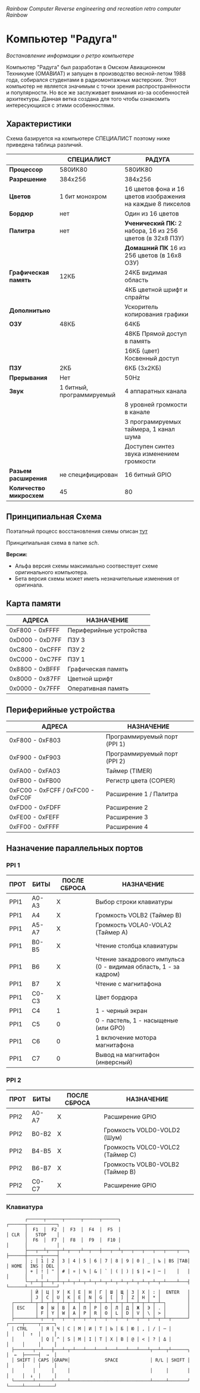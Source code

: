 _Rainbow Computer_ _Reverse engineering and recreation retro computer Rainbow_

#  Компьютер "Радуга" 
_Востановление информации о ретро компьютере_ 

Компьютер "Радуга" был разработан в Омском Авиационном Техникуме (ОМАВИАТ) и запущен в производство весной-летом 1988 года, собирался студентами в радиомонтажных мастерских. Этот компьютер не является значимым с точки зрения распространённости и популярности. Но все же заслуживает внимания из-за особенностей архитектуры. Данная ветка создана для того чтобы ознакомить интересующихся с этими особенностями.

## Характеристики

Схема базируется на компьютере СПЕЦИАЛИСТ поэтому ниже приведена таблица различий. 

|                                  | СПЕЦИАЛИСТ                         | РАДУГА                           |
|---|---|---|
| **Процессор** | 580ИК80 | 580ИК80 |
| **Разрешение** | 384x256 | 384x256 |
| **Цветов** | 1 бит монохром | 16 цветов фона и 16 цветов изображения на каждые 8 пикселов | 
| **Бордюр** | нет | Один из 16 цветов | 
| **Палитра** | нет | **Ученический ПК:** 2 набора, 16 из 256 цветов (в 32x8 ПЗУ) |
|  | | **Домашний ПК** 16 из 256 цветов (в 16x8 ОЗУ) |
| **Графическая память** | 12КБ | 24КБ видимая область |
|  |  | 4КБ цветной шрифт и спрайты |
| **Дополнитьно**      |                            | Ускоритель копирования графики |
| **ОЗУ** | 48КБ | 64КБ |
|     |      | 48КБ Прямой доступ в память  |
|     |      | 16КБ (цвет) Косвенный доступ |
| **ПЗУ** | 2КБ | 6КБ (3x2КБ) |
| **Прерывания** | Нет | 50Hz |
| **Звук** | 1 битный, программируемый | 4 аппаратных канала |
|      |                           | 8 уровней громкости в канале |
|      |                           | 3 програмируемых таймера, 1 канал шума |
|      |                           | Доступен синтез звука изменением громкости |
| **Разьем расширения**      |  не специфицирован                          | 16 битный GPIO |
| **Количество микросхем** | 45 | 80 |

## Принципиальная Схема

Поэтапный процесс восстановления схемы описан [тут](storyboard/README.md)

Принципиальная схема в папке _sch_. 

**Версии:**

- Альфа версия схемы максимально соотвествует схеме оригинального компьютера. 
- Бета версия схемы может иметь незначительные изменения от оригинала.

## Карта памяти

| АДРЕСА | НАЗНАЧЕНИЕ |
|---|---|
| 0xF800 - 0xFFFF | Периферийные устройства |
| 0xD000 - 0xD7FF | ПЗУ 3 |
| 0xC800 - 0xCFFF | ПЗУ 2 |
| 0xC000 - 0xC7FF | ПЗУ 1 |
| 0x8800 - 0xBFFF | Графическая память |
| 0x8000 - 0x87FF | Цветной шрифт |
| 0x0000 - 0x7FFF | Оперативная память |

## Периферийные устройства

| АДРЕСА | НАЗНАЧЕНИЕ |
|---|---|
| 0xF800 - 0xF803 | Программируемый порт (PPI 1) |
| 0xF900 - 0xF903 | Программируемый порт (PPI 2) |
| 0xFA00 - 0xFA03 | Таймер (TIMER) |
| 0xFB00 - 0xFB00 | Регистр цвета (COPIER) |
| 0xFC00 - 0xFCFF / 0xFC00 - 0xFC0F | Расширение 1 / Палитра |
| 0xFD00 - 0xFDFF | Расширение 2 |
| 0xFE00 - 0xFEFF | Расширение 3 |
| 0xFF00 - 0xFFFF | Расширение 4 |

## Назначение параллельных портов

### PPI 1

| ПРОТ | БИТЫ | ПОСЛЕ СБРОСА | НАЗНАЧЕНИЕ |
|---|---|---|---|
| PPI1 | A0-A3 | X | Выбор строки клавиатуры |
| PPI1 | A4 | X | Громкость VOLB2 (Таймер B) |
| PPI1 | A5-A7 | X | Громкость VOLA0-VOLA2 (Таймер A) |
| PPI1 | B0-B5 | X | Чтение столбца клавиатуры |
| PPI1 | B6 | X | Чтение закадрового импульса (0 - видимая область, 1 - за кадром) |
| PPI1 | B7 | X | Чтение с магнитафона |
| PPI1 | С0-С3 | X | Цвет бордюра |
| PPI1 | С4 | 1 | 1 - черный экран |
| PPI1 | С5 | 0 | 0 - пастель, 1 - насыщеные (или GPO) |
| PPI1 | С6 | 0 | 1  включение мотора магнитафона |
| PPI1 | С7 | 0 | Вывод на магнитафон (инверсный) |

### PPI 2

| ПРОТ | БИТЫ | ПОСЛЕ СБРОСА | НАЗНАЧЕНИЕ |
|---|---|---|---|
| PPI2 | A0-A7 | X | Расширение GPIO |
| PPI2 | B0-B2 | X | Громкость VOLD0-VOLD2 (Шум) |
| PPI2 | B4-B5 | X | Громкость VOLC0-VOLC2 (Таймер C) |
| PPI2 | B6-B7 | X | Громкость VOLB0-VOLB2 (Таймер B) |
| PPI2 | С0-С7 | X | Расширение GPIO |

### Клавиатура
```
       ┌──────┬──────┬──────┬──────┬──────┐                               ┌──────┬───────────┐
       │  F1  │  F2  │  F3  │  F4  │  F5  │                               │ CLR  │   STOP    │
       │  F6  │  F7  │  F8  │  F9  │  F10 │                               │      │           │
       ├───┬──┴┬───┬─┴─┬───┬┴──┬───┼───┬──┴┬───┬───┬───┬───┬────┬───┐     ├──────┼─────┬─────┤
       │ ; │ 1 │ 2 │ 3 │ 4 │ 5 │ 6 │ 7 │ 8 │ 9 │ 0 │ _ │ ъ │ BS │TAB│     │ HOME │ INS │ DEL │
       │ + │ ! │ " │ # │ ¤ │ % │ & │ ` │ ( │ ) │ $ │ = │ ─ │    │   │     │      │     │     │
       └─┬─┴─┬─┴─┬─┴─┬─┴─┬─┴─┬─┴─┬─┴─┬─┴─┬─┴─┬─┴─┬─┴─┬─┴─┬─┴────┴───┤     └──────┴─────┴─────┘
         │ Й │ Ц │ У │ К │ Е │ Н │ Г │ Ш │ Щ │ З │ Х │ : │  ENTER   │
         │ J │ C │ U │ K │ E │ N │ G │ [ │ ] │ Z │ H │ * │          │
  ┌──────┴─┬─┴─┬─┴─┬─┴─┬─┴─┬─┴─┬─┴─┬─┴─┬─┴─┬─┴─┬─┴─┬─┴─┬─┴─┐        │
  │ ESC    │ Ф │ Ы │ В │ А │ П │ Р │ О │ Л │ Д │ Ж │ Э │ . │        │
  │        │ F │ Y │ W │ A │ P │ R │ O │ L │ D │ V │ \ │ > │        │
  ├────────┴─┬─┴─┬─┴─┬─┴─┬─┴─┬─┴─┬─┴─┬─┴─┬─┴─┬─┴─┬─┴─┬─┴─┬─┴─┬──────┘     ┌─────┬─────┬─────┐
  │ CTRL     │ Я │ Ч │ С │ М │ И │ Т │ Ь │ Б │ Ю │ , │ / │ ─ │            │     │  ↑  │     │
  │          │ Q │ ^ │ S │ M │ I │ T │ X │ B │ @ │ < │ ? │ Δ │            │     │     │     │
  ├───────┬──┴───┼───┴─┬─┴───┴───┴───┴───┴───┴───┴───┴┬──┴──┬┴──────┐     │  ←  ├─────┤  →  │
  │ SHIFT │ CAPS │GRAPH│             SPACE            │ R/L │ SHIFT │     │     │     │     │
  │       │      │     │                              │     │       │     │     │  ↓  │     │
  └───────┴──────┴─────┴──────────────────────────────┴─────┴───────┘     └─────┴─────┴─────┘
```


